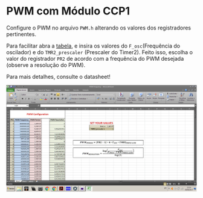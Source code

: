 # PWM com Módulo CCP1

Configure o PWM no arquivo `PWM.h` alterando os valores dos registradores pertinentes.

Para facilitar abra a [tabela](https://github.com/AsafeSilva/PIC/blob/master/PIC18F4550/PWM/PWM%20Frequency.xlsx),
e insira os valores do `F_osc`(Frequência do oscilador) e do `TMR2_prescaler` (Prescaler do Timer2).
Feito isso, escolha o valor do registrador `PR2` de acordo com a frequência do PWM desejada (observe a resolução do PWM).

Para mais detalhes, consulte o datasheet!


![Screenshot](Configuração.jpg)
